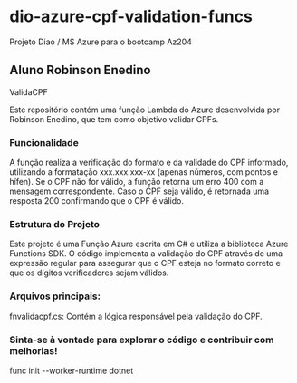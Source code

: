 # dio-azure-cpf-validation-funcs

Projeto Diao / MS Azure para o bootcamp Az204 

## Aluno Robinson Enedino

ValidaCPF

Este repositório contém uma função Lambda do Azure desenvolvida por Robinson Enedino, que tem como objetivo validar CPFs. 

### Funcionalidade
A função realiza a verificação do formato e da validade do CPF informado, utilizando a formatação xxx.xxx.xxx-xx (apenas números, com pontos e hífen). Se o CPF não for válido, a função retorna um erro 400 com a mensagem correspondente. Caso o CPF seja válido, é retornada uma resposta 200 confirmando que o CPF é válido.

### Estrutura do Projeto
Este projeto é uma Função Azure escrita em C# e utiliza a biblioteca Azure Functions SDK. O código implementa a validação do CPF através de uma expressão regular para assegurar que o CPF esteja no formato correto e que os dígitos verificadores sejam válidos.

### Arquivos principais:

fnvalidacpf.cs: Contém a lógica responsável pela validação do CPF.


### Sinta-se à vontade para explorar o código e contribuir com melhorias!


func init --worker-runtime dotnet

